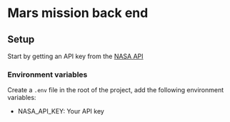 # Mars mission back end

## Setup
Start by getting an API key from the [NASA API](https://api.nasa.gov/)

### Environment variables
Create a `.env` file in the root of the project, add the following environment variables: 
- NASA_API_KEY: Your API key